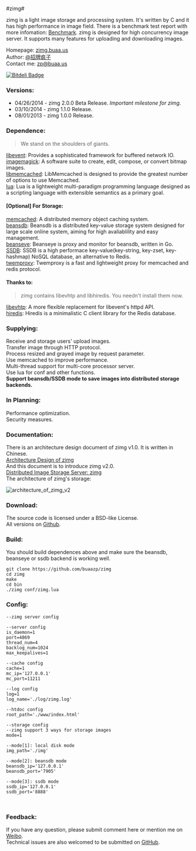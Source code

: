 #zimg#


zimg is a light image storage and processing system. It's written by C and it has high performance in image field. There is a benchmark test report with more infomation: [Benchmark](http://zimg.buaa.us/benchmark.html). zimg is designed for high concurrency image server. It supports many features for uploading and downloading images.  

Homepage: [zimg.buaa.us](http://zimg.buaa.us/)  
Author: [@招牌疯子](http://weibo.com/819880808)  
Contact me: zp@buaa.us  

[![Bitdeli Badge](https://d2weczhvl823v0.cloudfront.net/buaazp/zimg/trend.png)](https://bitdeli.com/free "Bitdeli Badge")  

### Versions:
- 04/26/2014 - zimg 2.0.0 Beta Release. *Important milestone for zimg.*
- 03/10/2014 - zimg 1.1.0 Release.
- 08/01/2013 - zimg 1.0.0 Release.

### Dependence:
> We stand on the shoulders of giants.  

[libevent](https://github.com/libevent/libevent): Provides a sophisticated framework for buffered network IO.  
[imagemagick](http://www.imagemagick.org/script/magick-wand.php): A software suite to create, edit, compose, or convert bitmap images.  
[libmemcached](https://github.com/trondn/libmemcached): LibMemcached is designed to provide the greatest number of options to use Memcached.  
[lua](http://www.lua.org/): Lua is a lightweight multi-paradigm programming language designed as a scripting language with extensible semantics as a primary goal.  
#### [Optional] For Storage:  
[memcached](https://github.com/memcached/memcached): A distributed memory object caching system.  
[beansdb](https://github.com/douban/beansdb): Beansdb is a distributed key-value storage system designed for large scale online system, aiming for high avaliablility and easy management.  
[beanseye](https://github.com/douban/beanseye): Beanseye is proxy and monitor for beansdb, written in Go.  
[SSDB](https://github.com/ideawu/ssdb): SSDB is a high performace key-value(key-string, key-zset, key-hashmap) NoSQL database, an alternative to Redis.  
[twemproxy](https://github.com/twitter/twemproxy): Twemproxy is a fast and lightweight proxy for memcached and redis protocol.  

#### Thanks to:  
> zimg contains libevhtp and libhiredis. You needn't install them now.

[libevhtp](https://github.com/ellzey/libevhtp): A more flexible replacement for libevent's httpd API.  
[hiredis](https://github.com/redis/hiredis): Hiredis is a minimalistic C client library for the Redis database.  

### Supplying:
Receive and storage users' upload images.  
Transfer image through HTTP protocol.  
Process resized and grayed image by request parameter.  
Use memcached to improve performance.  
Multi-thread support for multi-core processor server.  
Use lua for conf and other functions.  
**Support beansdb/SSDB mode to save images into distributed storage backends.**

### In Planning:
Performance optimization.  
Security measures.  

### Documentation:
There is an architecture design document of zimg v1.0. It is written in Chinese.  
[Architecture Design of zimg](http://zimg.buaa.us/arch_design.html)  
And this document is to introduce zimg v2.0.  
[Distributed Image Storage Server: zimg](http://blog.buaa.us/?p=215)  
The architecture of zimg's storage:  

![architecture_of_zimg_v2](http://ww2.sinaimg.cn/large/4c422e03gw1efpmngazc0j21ik1e6dnk.jpg)

### Download:
The source code is licensed under a BSD-like License.  
All versions on [Github](https://github.com/buaazp/zimg).  

### Build:

You should build dependences above and make sure the beansdb, beanseye or ssdb backend is working well.   
 
````
git clone https://github.com/buaazp/zimg
cd zimg   
make  
cd bin  
./zimg conf/zimg.lua
````
### Config:

````
--zimg server config

--server config
is_daemon=1
port=4869
thread_num=4
backlog_num=1024
max_keepalives=1

--cache config
cache=1
mc_ip='127.0.0.1'
mc_port=11211

--log config
log=1
log_name='./log/zimg.log'

--htdoc config
root_path='./www/index.html'

--storage config
--zimg support 3 ways for storage images
mode=1

--mode[1]: local disk mode
img_path='./img'

--mode[2]: beansdb mode
beansdb_ip='127.0.0.1'
beansdb_port='7905'

--mode[3]: ssdb mode
ssdb_ip='127.0.0.1'
ssdb_port='8888'



````

### Feedback:
If you have any question, please submit comment here or mention me on [Weibo](http://weibo.com/819880808).  
Technical issues are also welcomed to be submitted on [GitHub](https://github.com/buaazp/zimg/issues).

